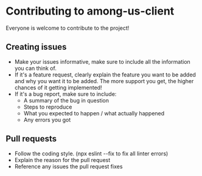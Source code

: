 # Contributing to among-us-client

Everyone is welcome to contribute to the project!

## Creating issues

- Make your issues informative, make sure to include all the information you can think of.
- If it's a feature request, clearly explain the feature you want to be added and why you want it to be added. The more support you get, the higher chances of it getting implemented!
- If it's a bug report, make sure to include:
    - A summary of the bug in question
    - Steps to reproduce
    - What you expected to happen / what actually happened
    - Any errors you got
 

## Pull requests

- Follow the coding style. (npx eslint --fix to fix all linter errors)
- Explain the reason for the pull request
- Reference any issues the pull request fixes
